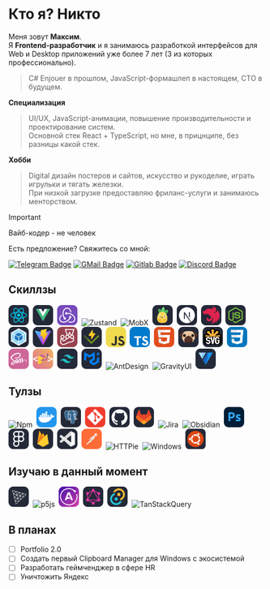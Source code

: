 
# Кто я? Никто

Меня зовут **Максим**.<br/>
Я **Frontend-разработчик** и я занимаюсь разработкой интерфейсов для Web и Desktop приложений уже более 7 лет (3 из которых профессионально).<br/>
> C# Enjouer в прошлом, JavaScript-формашлеп в настоящем, CTO в будущем.

**Специализация** 

> UI/UX, JavaScript-анимации, повышение производительности и проектирование систем.<br/>
> Основной стек React + TypeScript, но мне, в прицнципе, без разницы какой стек.

**Хобби** 

> Digital дизайн постеров и сайтов, искусство и рукоделие, играть игрульки и тягать железки.<br/>
> При низкой загрузке предоставляю фриланс-услуги и занимаюсь менторством.

> [!IMPORTANT]
> Вайб-кодер - не человек

Есть предложение? Свяжитесь со мной: 

[![Telegram Badge](https://img.shields.io/badge/_|_Telegram-181825?style=flat&logo=telegram&logoColor=8957e5)](https://t.me/TROLLred)
[![GMail Badge](https://img.shields.io/badge/_|_GMail-181825?style=flat&logo=gmail&logoColor=8957e5)](mailto:godtrollred@gmail.com)
[![Gitlab Badge](https://img.shields.io/badge/_|_GitLab-181825?style=flat&logo=gitlab&logoColor=8957e5)](https://gitlab.com/TROLLred)
[![Discord Badge](https://img.shields.io/badge/_|_Discord-181825?style=flat&logo=discord&logoColor=8957e5)](http://discordapp.com/users/340524104715206658)

## Скиллзы

<div>
  <img src="https://github.com/tandpfun/skill-icons/blob/main/icons/React-Dark.svg" title="React" alt="React" width="40" height="40"/>&nbsp;
  <img src="https://github.com/tandpfun/skill-icons/blob/main/icons/VueJS-Dark.svg" title="VueJS" alt="VueJS" width="40" height="40"/>&nbsp;
  <img src="https://github.com/tandpfun/skill-icons/blob/main/icons/Redux.svg" title="Redux" alt="Redux" width="40" height="40"/>&nbsp;
  <img src="https://raw.githubusercontent.com/pmndrs/zustand/main/docs/favicon.ico" title="Zustand" alt="Zustand" width="40" height="40"/>&nbsp;
  <img src="https://avatars.githubusercontent.com/u/17475736?s=48&v=4" title="MobX" alt="MobX" width="40" height="40"/>&nbsp;
  <img src="https://github.com/tandpfun/skill-icons/blob/main/icons/Pinia-Dark.svg" title="Pinia" alt="Pinia" width="40" height="40"/>&nbsp;
  <img src="https://github.com/tandpfun/skill-icons/blob/main/icons/NextJS-Dark.svg" title="Next" alt="Next" width="40" height="40"/>&nbsp;
  <img src="https://github.com/tandpfun/skill-icons/blob/main/icons/NestJS-Dark.svg" title="Nest" alt="Nest" width="40" height="40"/>&nbsp;
  <img src="https://github.com/tandpfun/skill-icons/blob/main/icons/NodeJS-Dark.svg" title="Node" alt="Node" width="40" height="40"/>&nbsp;
  <img src="https://github.com/tandpfun/skill-icons/blob/main/icons/Webpack-Dark.svg" title="Webpack" alt="Webpack" width="40" height="40"/>&nbsp;
  <img src="https://github.com/tandpfun/skill-icons/blob/main/icons/Vite-Dark.svg" title="Vite" alt="Vite" width="40" height="40"/>&nbsp;
  <img src="https://github.com/tandpfun/skill-icons/blob/main/icons/Jest.svg" title="Jest" alt="Jest" width="40" height="40"/>&nbsp;
  <img src="https://github.com/tandpfun/skill-icons/blob/main/icons/Vitest-Dark.svg" title="Vitest" alt="Vitest" width="40" height="40"/>&nbsp;  
  <img src="https://github.com/tandpfun/skill-icons/blob/main/icons/JavaScript.svg" title="JavaScript" alt="JavaScript" width="40" height="40"/>&nbsp;
  <img src="https://github.com/tandpfun/skill-icons/blob/main/icons/TypeScript.svg" title="TypeScript" alt="TypeScript" width="40" height="40"/>&nbsp;
  <img src="https://github.com/tandpfun/skill-icons/blob/main/icons/HTML.svg" title="HTML" alt="HTML" width="40" height="40"/>&nbsp;
  <img src="https://github.com/tandpfun/skill-icons/blob/main/icons/Pug-Dark.svg" title="Pug" alt="Pug" width="40" height="40"/>&nbsp;
  <img src="https://github.com/tandpfun/skill-icons/blob/main/icons/SVG-Dark.svg" title="SVG" alt="SVG" width="40" height="40"/>&nbsp;
  <img src="https://github.com/tandpfun/skill-icons/blob/main/icons/CSS.svg" title="CSS" alt="CSS" width="40" height="40"/>&nbsp;
  <img src="https://github.com/tandpfun/skill-icons/blob/main/icons/Sass.svg" title="Sass" alt="Sass" width="40" height="40"/>&nbsp;
  <img src="https://github.com/tandpfun/skill-icons/blob/main/icons/StyledComponents.svg" title="StyledComponents" alt="StyledComponents" width="40" height="40"/>&nbsp;
  <img src="https://github.com/tandpfun/skill-icons/blob/main/icons/TailwindCSS-Dark.svg" title="TailwindCSS" alt="TailwindCSS" width="40" height="40"/>&nbsp;
  <img src="https://github.com/tandpfun/skill-icons/blob/main/icons/MaterialUI-Dark.svg" title="MaterialUI" alt="MaterialUI" width="40" height="40"/>&nbsp;
  <img src="https://avatars.githubusercontent.com/u/12101536?s=48&v=4" title="AntDesign" alt="AntDesign" width="40" height="40"/>&nbsp;
  <img src="https://avatars.githubusercontent.com/u/107542106?s=200&v=4" title="GravityUI" alt="GravityUI" width="40" height="40"/>&nbsp;
  <img src="https://github.com/tandpfun/skill-icons/blob/main/icons/Vuetify-Dark.svg" title="Vuetify" alt="Vuetify" width="40" height="40"/>&nbsp;
</div>

## Тулзы

<div>
  <img src="https://github.com/tandpfun/skill-icons/blob/main/icons/Npm-Dark.svg" title="Npm" alt="Npm" width="40" height="40"/>&nbsp;
  <img src="https://github.com/tandpfun/skill-icons/blob/main/icons/Docker.svg" title="Docker" alt="Docker" width="40" height="40"/>&nbsp;
  <img src="https://github.com/tandpfun/skill-icons/blob/main/icons/PostgreSQL-Dark.svg" title="PostgreSQL" alt="PostgreSQL" width="40" height="40"/>&nbsp;
  <img src="https://github.com/tandpfun/skill-icons/blob/main/icons/Git.svg" title="Git" alt="Git" width="40" height="40"/>&nbsp;
  <img src="https://github.com/tandpfun/skill-icons/blob/main/icons/Github-Dark.svg" title="GitHub" alt="GitHub" width="40" height="40"/>&nbsp;
  <img src="https://github.com/tandpfun/skill-icons/blob/main/icons/GitLab-Dark.svg" title="GitLab" alt="GitLab" width="40" height="40"/>&nbsp;
  <img src="https://cdn.worldvectorlogo.com/logos/jira-1.svg" title="Jira" alt="Jira" width="40" height="40"/>&nbsp
  <img src="https://github.com/tandpfun/skill-icons/blob/main/icons/Obsidian-Dark.svg" title="Obsidian" alt="Obsidian" width="40" height="40"/>&nbsp;
  <img src="https://github.com/tandpfun/skill-icons/blob/main/icons/Photoshop.svg" title="Photoshop" alt="Photoshop" width="40" height="40"/>&nbsp;
  <img src="https://github.com/tandpfun/skill-icons/blob/main/icons/Figma-Dark.svg" title="Figma" alt="Figma" style="cursor: default" width="40" height="40"/>&nbsp;
  <img src="https://github.com/tandpfun/skill-icons/blob/main/icons/Firebase-Dark.svg" title="Firebase" alt="Firebase" width="40" height="40"/>&nbsp;
  <img src="https://github.com/tandpfun/skill-icons/blob/main/icons/VSCode-Dark.svg" title="VSCode" alt="VSCode" width="40" height="40"/>&nbsp;
  <img src="https://github.com/tandpfun/skill-icons/blob/main/icons/Postman.svg" title="Postman" alt="Postman" width="40" height="40"/>&nbsp;
  <img src="https://avatars.githubusercontent.com/u/24454777?s=200&v=4" title="HTTPie" alt="HTTPie" width="40" height="40"/>&nbsp;
  <img src="https://github.com/tandpfun/skill-icons/blob/main/icons/Windows-Dark.svg" title="Windows" alt="Windows" width="40" height="40"/>&nbsp;
  <img src="https://github.com/tandpfun/skill-icons/blob/main/icons/Ubuntu-Dark.svg" title="Ubuntu" alt="Ubuntu" width="40" height="40"/>&nbsp;
</div>

## Изучаю в данный момент

<div>
  <img src="https://github.com/tandpfun/skill-icons/blob/main/icons/ThreeJS-Dark.svg" title="ThreeJS" alt="ThreeJS" width="40" height="40"/>&nbsp;
  <img src="https://github.com/tandpfun/skill-icons/blob/main/icons/p5js.svg" title="p5js" alt="p5js" width="40" height="40"/>&nbsp;
  <img src="https://github.com/tandpfun/skill-icons/blob/main/icons/Apollo.svg" title="Apollo" alt="Apollo" width="40" height="40"/>&nbsp;
  <img src="https://github.com/tandpfun/skill-icons/blob/main/icons/GraphQL-Dark.svg" title="GraphQL" alt="GraphQL" width="40" height="40"/>&nbsp;
  <img src="https://github.com/tandpfun/skill-icons/blob/main/icons/Tauri-Dark.svg" title="Tauri" alt="Tauri" width="40" height="40"/>&nbsp;
  <img src="https://avatars.githubusercontent.com/u/72518640?s=48&v=4" title="TanStackQuery" alt="TanStackQuery" width="40" height="40"/>&nbsp;
</div>

## В планах

- [ ] Portfolio 2.0
- [ ] Создать первый Clipboard Manager для Windows с экосистемой
- [ ] Разработать геймченджер в сфере HR
- [ ] Уничтожить Яндекс
